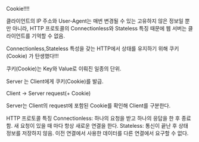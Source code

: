 Cookie!!!!

클라이언트의 IP 주소와 User-Agent는 매번 변경될 수 있는 고유하지 않은 정보일 뿐만 아니라,
HTTP 프로토콜의 Connectionless와 Stateless 특징 때문에 웹 서버는 클라이언트를 기억할 수 없음.

Connectionless,Stateless 특성을 갖는 HTTP에서 상태를 유지하기 위해 쿠키(Cookie) 가 탄생했다!!!

쿠키(Cookie)는 Key와 Value로 이뤄진 일종의 단위.

Server 는 Client에게 쿠키(Cookie)를 발급.

Client → Server    request(+ Cookie)

Server는 Client의 request에 포함된 Cookie를 확인해 Client를 구분한다.

HTTP 프로토콜 특징
    Connectionless: 하나의 요청을 받고 하나의 응답을 한 후 종료함. 
                    새 요청이 있을 때 마다 항상 새로운 연결을 한다.
    Stateless: 통신이 끝난 후 상태 정보를 저장하지 않음.
                이전 연결에서 사용한 데이터를 다른 연결에서 요구할 수 없다.

